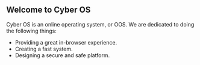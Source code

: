 ## **Welcome to Cyber OS**
Cyber OS is an online operating system, or OOS. We are dedicated to doing the following things:

 - Providing a great in-browser experience.
 - Creating a fast system.
 - Designing a secure and safe platform.
